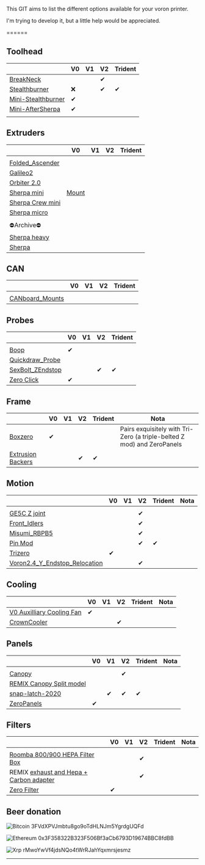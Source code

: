 This GIT aims to list the different options available for your voron printer.

I'm trying to develop it, but a little help would be appreciated.



======

Toolhead
------

|   | V0 | V1 | V2 | Trident |
|---|---|---|---|---|
|  [BreakNeck](https://github.com/leddhedd/BreakNeck)  |   |   | ✔  |   |
| [Stealthburner](Stealthburner.md) | ❌ |   | ✔ | ✔  |
| [Mini-Stealthburner](Mini-Stealthburner.md) |  ✔ |   |   |   | |   |   |   |   |
| [Mini-AfterSherpa](https://github.com/PrintersForAnts/Mini-AfterSherpa) |  ✔ |   |   |   |
|   |   |   |   |   |

Extruders
------
|   | V0 | V1 | V2 | Trident |
|---|---|---|---|---|
|   |   |   |   |   |
| [Folded_Ascender](https://github.com/Annex-Engineering/Folded_Ascender-Extruder/tree/master)  |   |   |   |   |
| [Galileo2](https://github.com/JaredC01/Galileo2) |   |   |   |   |
| [Orbiter 2.0](https://www.thingiverse.com/thing:5168611/files) |   |   |   |   |
| [Sherpa mini](https://github.com/Annex-Engineering/Sherpa_Mini-Extruder/tree/master) | [Mount](https://www.printables.com/fr/model/169127-voron-0-sherpa-mini-mount)  |   |   |   |
| [Sherpa Crew mini](https://github.com/jrlomas/Sherpa-Crew-Mini)  |   |   |   |   |
| [Sherpa micro](https://github.com/Annex-Engineering/Sherpa_Micro-Extruder) |   |   |   |   |
|   |   |   |   |   |
| ⛔Archive⛔ |   |   |   |   |
| [Sherpa heavy](https://github.com/Annex-Engineering/Sherpa_Heavy-Extruder) |   |   |   |   |
| [Sherpa](https://github.com/Annex-Engineering/Sherpa-Extruder)  |   |   |   |   |

CAN
------
|   | V0 | V1 | V2 | Trident |
|---|---|---|---|---|
|  |  |   |  |   |
| [CANboard_Mounts](https://github.com/KayosMaker/CANboard_Mounts) |  |   |  |   |


Probes
------
|   | V0 | V1 | V2 | Trident |
|---|---|---|---|---|
|  |  |   |  |   |
| [Boop](https://github.com/PrintersForAnts/Boop) | ✔ |   |  |   |
| [Quickdraw_Probe](https://github.com/Annex-Engineering/Quickdraw_Probe)  |   |   |   |   |
| [SexBolt_ZEndstop](https://github.com/VoronDesign/VoronUsers/tree/master/printer_mods/hartk1213/Voron2.4_SexBolt_ZEndstop) |  |   | ✔ |  ✔ |
| [Zero Click](https://github.com/zruncho3d/ZeroClick) | ✔ |   |  |   |


Frame
------
|   | V0 | V1 | V2 | Trident | Nota |
|---|---|---|---|---|---|
| [Boxzero](https://github.com/zruncho3d/BoxZero) | ✔ |   |  |   | Pairs exquisitely with Tri-Zero (a triple-belted Z mod) and ZeroPanels |
|  [Extrusion Backers](https://github.com/VoronDesign/VoronUsers/tree/master/printer_mods/whoppingpochard/extrusion_backers) |   |   |  ✔ | ✔ |


Motion
------
|   | V0 | V1 | V2 | Trident | Nota |
|---|---|---|---|---|---|
|  |  |   |  |   |
| [GE5C Z joint](https://github.com/VoronDesign/VoronUsers/tree/master/printer_mods/hartk1213/Voron2.4_GE5C) |  |   | ✔ |   |
| [Front_Idlers](https://github.com/Ramalama2/Voron-2-Mods/tree/main/Front_Idlers) |  |   | ✔ |   |
| [Misumi_RBPB5](https://github.com/Ramalama2/Voron-2-Mods/tree/main/Misumi_RBPB5) |  |   | ✔ |   |
| [Pin Mod](https://github.com/VoronDesign/VoronUsers/tree/master/printer_mods/hartk1213/Voron2.4_Trident_Pins_Mod)  |   |   | ✔  | ✔ |
| [Trizero](https://github.com/zruncho3d/tri-zero) | ✔ |   |  |   |  |
| [Voron2.4_Y_Endstop_Relocation](https://github.com/VoronDesign/VoronUsers/tree/master/printer_mods/hartk1213/Voron2.4_Y_Endstop_Relocation) |  |   | ✔ |   |

Cooling
------
|   | V0 | V1 | V2 | Trident | Nota |
|---|---|---|---|---|---|
| [V0 Auxilliary Cooling Fan](https://github.com/JackJack3231/V0-Auxilliary-Fan) | ✔  |   |  |   |
| [CrownCooler](https://github.com/sneakytreesnake/CrownCooler) |  |   | ✔ |   |

Panels
------
|   | V0 | V1 | V2 | Trident | Nota |
|---|---|---|---|---|---|
|  |  |   |  |   |
| [Canopy](https://www.printables.com/fr/model/568090-voron-24-canopy) |  |   | ✔ |   |
| [REMIX Canopy Split model](https://www.printables.com/fr/model/594894-voron-24-trident-canopy-top-hat-remix-split-model-/files) |  |   |  |   |
| [snap-latch-2020](https://github.com/VoronDesign/VoronUsers/tree/master/printer_mods/richardjm/snap-latch-2020) |  | ✔ | ✔ | ✔  |
| [ZeroPanels](https://github.com/zruncho3d/ZeroPanels) | ✔ |   |  |   |  |

Filters
------
|   | V0 | V1 | V2 | Trident | Nota |
|---|---|---|---|---|---|
|  |  |   |  |   |
| [Roomba 800/900 HEPA Filter Box](https://www.printables.com/fr/model/551032-voron-24-roomba-800900-hepa-filter-box)  |  |   | ✔ |   |
| REMIX [exhaust and Hepa + Carbon adapter](https://www.printables.com/fr/model/582998-voron-24-exhaust-and-hepa-carbon-adapter) |  |   | ✔ |   |
| [Zero Filter](https://github.com/zruncho3d/zerofilter) | ✔ |   |  |   |  |

## Beer donation

![Bitcoin](https://img.shields.io/badge/Bitcoin-000?style=for-the-badge&logo=bitcoin&logoColor=white) 3FVdXPVJmbtu8go9oTdHLNJm5YgrdgUQFd

![Ethereum](https://img.shields.io/badge/Ethereum-3C3C3D?style=for-the-badge&logo=Ethereum&logoColor=white) 0x3F358322B323F506Bf3aCb6793D19674BBC8fdBB

![Xrp](https://img.shields.io/badge/Xrp-black?style=for-the-badge&logo=xrp&logoColor=white) rMwoYwVf4jdsNQo4tWrRJahYqxmrsjesmz

---
